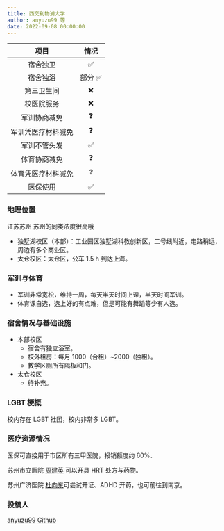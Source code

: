 ```yaml
---
title: 西交利物浦大学
author: anyuzu99 等
date: 2022-09-08 00:00:00
---
```


|项目|情况|
|:---:|:---:|
|宿舍独卫| ✅|
|宿舍独浴|部分 ✅|
|第三卫生间|❌|
|校医院服务|❌|
|军训协商减免|❓|
|军训凭医疗材料减免|❓|
|军训不管头发|✅|
|体育协商减免|❓|
|体育凭医疗材料减免|❓|
|医保使用|✅|

### 地理位置

江苏苏州 ~~苏州的同类浓度很高哦~~

- 独墅湖校区（本部）：工业园区独墅湖科教创新区，二号线附近，走路稍远，周边有多个商业区。
- 太仓校区：太仓区，公车 1.5 h 到达上海。

### 军训与体育

- 军训非常宽松，维持一周，每天半天时间上课，半天时间军训。
- 体育课自选，选上好的有点难，但是可能有舞蹈等少有人选。

### 宿舍情况与基础设施

- 本部校区
	- 宿舍有独立浴室。
	- 校外租房：每月 1000（合租）~2000（独租）。
	- 教学区厕所有隔板和门。
- 太仓校区
	- 待补充。

### LGBT 梗概

校内存在 LGBT 社团，校内非常多 LGBT。

### 医疗资源情况

医保可直接用于市区所有三甲医院，报销额度约 60%．

苏州市立医院 [周建英](https://mtf.wiki/zh-cn/docs/hrt/zhou-jianying/) 可以开具 HRT 处方与药物。

苏州广济医院 [杜向东](https://mtf.wiki/zh-cn/docs/psyco/jiangsu/du-xiangdong/)可尝试开证、ADHD 开药，也可前往到南京。

### 投稿人

[anyuzu99](https://yuzu-trans.notion.site/yuzu-trans/yuzu-trans-b68ddbda6d7e47d4a75863977301232b) [Github](https://github.com/anyuzu99)
